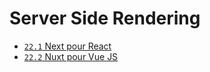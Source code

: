 # Server Side Rendering

* [`22.1` Next pour React](../react/ssr-react.md)
* [`22.2` Nuxt pour Vue JS](../vuejs/ssr-vue.md)
